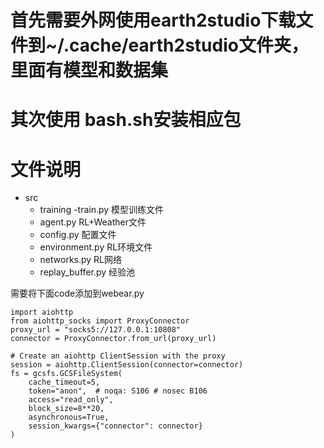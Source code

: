 # 首先需要外网使用earth2studio下载文件到~/.cache/earth2studio文件夹，里面有模型和数据集

# 其次使用 bash.sh安装相应包

# 文件说明

- src
    - training
        -train.py  模型训练文件
    - agent.py  RL+Weather文件
    - config.py 配置文件
    - environment.py  RL环境文件
    - networks.py  RL网络
    - replay_buffer.py  经验池
    
需要将下面code添加到webear.py

```
import aiohttp
from aiohttp_socks import ProxyConnector
proxy_url = "socks5://127.0.0.1:10808"
connector = ProxyConnector.from_url(proxy_url)

# Create an aiohttp ClientSession with the proxy
session = aiohttp.ClientSession(connector=connector)
fs = gcsfs.GCSFileSystem(
    cache_timeout=5,
    token="anon",  # noqa: S106 # nosec B106
    access="read_only",
    block_size=8**20,
    asynchronous=True,
    session_kwargs={"connector": connector}
)
```
